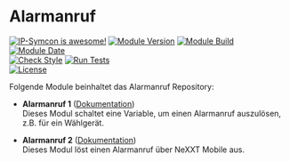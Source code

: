 # Alarmanruf  

[![IP-Symcon is awesome!](https://img.shields.io/badge/IP--Symcon-5.5-blue.svg)](https://www.symcon.de)
[![Module Version](https://img.shields.io/badge/Module_Version-5.01-blue.svg)]()
[![Module Build](https://img.shields.io/badge/Module_Build-4-blue.svg)]()
[![Module Date](https://img.shields.io/badge/Module_Date-20201218-blue.svg)]()  
[![Check Style](https://github.com/ubittner/Alarmanruf/workflows/Check%20Style/badge.svg)](https://github.com/ubittner/Alarmanruf/actions)
[![Run Tests](https://github.com/ubittner/Alarmanruf/workflows/Run%20Tests/badge.svg)](https://github.com/ubittner/Alarmanruf/actions)  
[![License](https://img.shields.io/badge/License-CC%20BY--NC--SA%204.0-green.svg)](https://creativecommons.org/licenses/by-nc-sa/4.0/)

Folgende Module beinhaltet das Alarmanruf Repository:

- __Alarmanruf 1__ ([Dokumentation](Alarmanruf%201))  
    Dieses Modul schaltet eine Variable, um einen Alarmanruf auszulösen, z.B. für ein Wählgerät.
  

- __Alarmanruf 2__ ([Dokumentation](Alarmanruf%202))  
    Dieses Modul löst einen Alarmanruf über NeXXT Mobile aus.